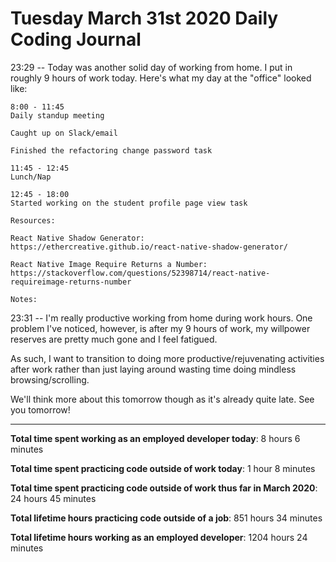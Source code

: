 # Tuesday March 31st 2020 Daily Coding Journal

23:29 -- Today was another solid day of working from home.
I put in roughly 9 hours of work today. Here's what my day at the "office" looked like:
```
8:00 - 11:45
Daily standup meeting

Caught up on Slack/email

Finished the refactoring change password task

11:45 - 12:45
Lunch/Nap

12:45 - 18:00
Started working on the student profile page view task

Resources:

React Native Shadow Generator:
https://ethercreative.github.io/react-native-shadow-generator/

React Native Image Require Returns a Number:
https://stackoverflow.com/questions/52398714/react-native-requireimage-returns-number

Notes:
```
23:31 -- I'm really productive working from home during work hours. One problem I've noticed, however, is after my 9 hours of work, my willpower reserves are pretty much gone and I feel fatigued.

As such, I want to transition to doing more productive/rejuvenating activities after work rather than just laying around wasting time doing mindless browsing/scrolling.

We'll think more about this tomorrow though as it's already quite late. See you tomorrow!
___
**Total time spent working as an employed developer today**: 8 hours 6 minutes

**Total time spent practicing code outside of work today**: 1 hour 8 minutes

**Total time spent practicing code outside of work thus far in March 2020**: 24 hours 45 minutes

**Total lifetime hours practicing code outside of a job**: 851 hours 34 minutes

**Total lifetime hours working as an employed developer**: 1204 hours 24 minutes